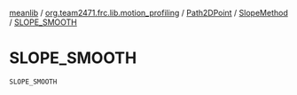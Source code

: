 [meanlib](../../../index.md) / [org.team2471.frc.lib.motion_profiling](../../index.md) / [Path2DPoint](../index.md) / [SlopeMethod](index.md) / [SLOPE_SMOOTH](./-s-l-o-p-e_-s-m-o-o-t-h.md)

# SLOPE_SMOOTH

`SLOPE_SMOOTH`